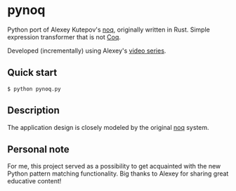# pynoq

Python port of Alexey Kutepov's [noq](https://github.com/tsoding/Noq), originally written in Rust. Simple expression transformer that is not [Coq](https://coq.inria.fr/).

Developed (incrementally) using Alexey's [video series](https://www.youtube.com/watch?v=Ra_Fk7JFMoo&list=PLpM-Dvs8t0VZVE64QKPf6y_TIUwj5nKQ7).

## Quick start
```shell
$ python pynoq.py
```

## Description
The application design is closely modeled by the original [noq](https://github.com/tsoding/Noq) system. 

## Personal note
For me, this project served as a possibility to get acquainted with the new Python pattern matching functionality.
Big thanks to Alexey for sharing great educative content!